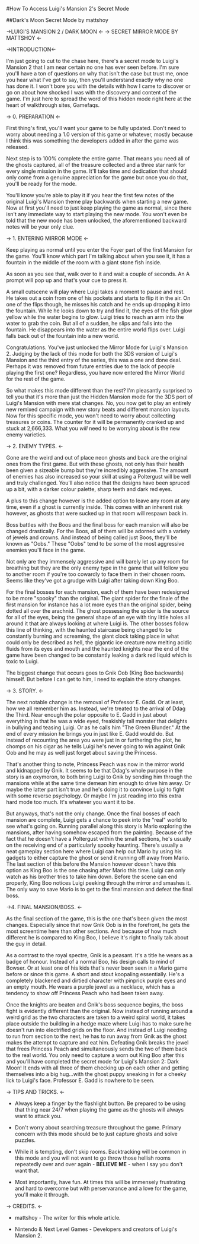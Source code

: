 #How To Access Luigi's Mansion 2's Secret Mode

##Dark's Moon Secret Mode by mattshoy

->LUIGI'S MANSION 2 / DARK MOON <-
-> SECRET MIRROR MODE BY MATTSHOY <-

 ->INTRODUCTION<-



I'm just going to cut to the chase here, there's a secret mode to Luigi's Mansion 2 that I am near certain no one has ever seen before. I'm sure you'll have a ton of questions on why that isn't the case but trust me, once you hear what I've got to say, then you'll understand exactly why no one has done it. I won't bore you with the details with how I came to discover or go on about how shocked I was with the discovery and content of the game. I'm just here to spread the word of this hidden mode right here at the heart of walkthrough sites, Gamefaqs.

-> 0. PREPARATION <-

First thing's first, you'll want your game to be fully updated. Don't need to worry about needing a 1.0 version of this game or whatever, mostly because I think this was something the developers added in after the game was released.

Next step is to 100% complete the entire game. That means you need all of the ghosts captured, all of the treasure collected and a three star rank for every single mission in the game. It'll take time and dedication that should only come from a genuine appreciation for the game but once you do that, you'll be ready for the mode. 

You'll know you're able to play it if you hear the first few notes of the original Luigi's Mansion theme play backwards when starting a new game. Now at first you'll need to just keep playing the game as normal, since there isn't any immediate way to start playing the new mode. You won't even be told that the new mode has been unlocked, the aforementioned backward notes will be your only clue.

-> 1. ENTERING MIRROR MODE <-

Keep playing as normal until you enter the Foyer part of the first Mansion for the game. You'll know which part I'm talking about when you see it, it has a fountain in the middle of the room with a giant stone fish inside. 

As soon as you see that, walk over to it and wait a couple of seconds. An A prompt will pop up and that's your cue to press it. 

A small cutscene will play where Luigi takes a moment to pause and rest. He takes out a coin from one of his pockets and starts to flip it in the air. On one of the flips though, he misses his catch and he ends up dropping it into the fountain. While he looks down to try and find it, the eyes of the fish glow yellow while the water begins to glow. Luigi tries to reach an arm into the water to grab the coin. But all of a sudden, he slips and falls into the fountain. He disappears into the water as the entire world flips over. Luigi falls back out of the fountain into a new world. 

Congratulations. You've just unlocked the Mirror Mode for Luigi's Mansion 2. Judging by the lack of this mode for both the 3DS version of Luigi's Mansion and the third entry of the series, this was a one and done deal. Perhaps it was removed from future entries due to the lack of people playing the first one? Regardless, you have now entered the Mirror World for the rest of the game.

So what makes this mode different than the rest? I'm pleasantly surprised to tell you that it's more than just the Hidden Mansion mode for the 3DS port of Luigi's Mansion with mere stat changes. No, you now get to play an entirely new remixed campaign with new story beats and different mansion layouts. Now for this specific mode, you won't need to worry about collecting treasures or coins. The counter for it will be permanently cranked up and stuck at 2,666,333. What you *will* need to be worrying about is the new enemy varieties. 

-> 2. ENEMY TYPES. <-

Gone are the weird and out of place neon ghosts and back are the original ones from the first game. But with these ghosts, not only has their health been given a sizeable bump but they're incredibly aggressive. The amount of enemies has also increased so your skill at using a Poltergust will be well and truly challenged. You'll also notice that the designs have been spruced up a bit, with a darker colour palette, sharp teeth and dark red eyes. 

A plus to this change however is the added option to leave any room at any time, even if a ghost is currently inside. This comes with an inherent risk however, as ghosts that were sucked up in that room will respawn back in.

Boss battles with the Boos and the final boss for each mansion will also be changed drastically. For the Boos, all of them will be adorned with a variety of jewels and crowns. And instead of being called just Boos, they'll be known as "Oobs." These "Oobs" tend to be some of the most aggressive enemies you'll face in the game. 

Not only are they immensely aggressive and will barely let up any room for breathing but they are the only enemy type in the game that will follow you to another room if you're too cowardly to face them in their chosen room. Seems like they've got a grudge with Luigi after taking down King Boo.

For the final bosses for each mansion, each of them have been redesigned to be more "spooky" than the original. The giant spider for the finale of the first mansion for instance has a lot more eyes than the original spider, being dotted all over the arachnid. The ghost possessing the spider is the source for all of the eyes, being the general shape of an eye with tiny little holes all around it that are always looking at where Luigi is. The other bosses follow this line of thinking, with the haunted staircase being changed to be constantly burning and screaming, the giant clock taking place in what could only be described as hell, the gigantic ice creature now melting acidic fluids from its eyes and mouth and the haunted knights near the end of the game have been changed to be constantly leaking a dark red liquid which is toxic to Luigi.

The biggest change that occurs goes to Gnik Oob (King Boo backwards) himself. But before I can get to him, I need to explain the story changes.

-> 3. STORY. <-

The next notable change is the removal of Professor E. Gadd. Or at least, how we all remember him as. Instead, we're treated to the arrival of Ddag the Third. Near enough the polar opposite to E. Gadd in just about everything in that he was a wide eyed, freakishly tall monster that delights in bullying and teasing Luigi. Or as he calls him "The Green Blunder." At the end of every mission he brings you in just like E. Gadd would do. But instead of recounting the area you were just in or furthering the plot, he chomps on his cigar as he tells Luigi he's never going to win against Gnik Oob and he may as well just forget about saving the Princess.

That's another thing to note, Princess Peach was now in the mirror world and kidnapped by Gnik. It seems to be that Ddag's whole purpose in the story is an oxymoron, to both bring Luigi to Gnik by sending him through the mansions while at the same time demean him enough to drive him away. Or maybe the latter part isn't true and he's doing it to convince Luigi to fight with some reverse psychology. Or maybe I'm just reading into this extra hard mode too much. It's whatever you want it to be.

But anyways, that's not the only change. Once the final bosses of each mansion are complete, Luigi gets a chance to peek into the "real" world to see what's going on. Running parallel along this story is Mario exploring the mansions, after having somehow escaped from the painting. Because of the fact that he doesn't have a Poltergust within the small sections, he's usually on the receiving end of a particularly spooky haunting. There's usually a neat gameplay section here where Luigi can help out Mario by using his gadgets to either capture the ghost or send it running off away from Mario. The last section of this before the Mansion however doesn't have this option as King Boo is the one chasing after Mario this time. Luigi can only watch as his brother tries to take him down. Before the scene can end properly, King Boo notices Luigi peeking through the mirror and smashes it. The only way to save Mario is to get to the final mansion and defeat the final boss.

->4. FINAL MANSION/BOSS. <-

As the final section of the game, this is the one that's been given the most changes. Especially since that now Gnik Oob is in the forefront, he gets the most screentime here than other sections. And because of how much different he is compared to King Boo, I believe it's right to finally talk about the guy in detail.

As a contrast to the royal spectre, Gnik is a peasant. It's a title he wears as a badge of honour. Instead of a normal Boo, his design calls to mind of Bowser. Or at least one of his kids that's never been seen in a Mario game before or since this game. A short and stout koopaling essentially. He's a completely blackened and dirtied character with pinprick purple eyes and an empty mouth. He wears a purple jewel as a necklace, which has a tendency to show off Princess Peach who had been taken away.

Once the knights are beaten and Gnik's boss sequence begins, the boss fight is evidently different than the original. Now instead of running around a weird grid as the two characters are taken to a weird spiral world, it takes place outside the building in a hedge maze where Luigi has to make sure he doesn't run into electrified grids on the floor. And instead of Luigi needing to run from section to the next, he has to run away from Gnik as the ghost makes the attempt to capture and eat him. Defeating Gnik breaks the jewel that frees Princess Peach and simultaneously sends the two of them back to the real world. You only need to capture a worn out King Boo after this and you'll have completed the secret mode for Luigi's Mansion 2: Dark Moon! It ends with all three of them checking up on each other and getting themselves into a big hug...with the ghost puppy sneaking in for a cheeky lick to Luigi's face. Professor E. Gadd is nowhere to be seen.

-> TIPS AND TRICKS. <-

- Always keep a finger by the flashlight button. Be prepared to be using that thing near 24/7 when playing the game as the ghosts will always want to attack you.

- Don't worry about searching treasure throughout the game. Primary concern with this mode should be to just capture ghosts and solve puzzles.

- While it is tempting, don't skip rooms. Backtracking will be common in this mode and you will not want to go throw those hellish rooms repeatedly over and over again - **BELIEVE ME** - when I say you don't want that.

- Most importantly, have fun. At times this will be immensely frustrating and hard to overcome but with perservarance and a love for the game, you'll make it through.

-> CREDITS. <-

- mattshoy - The writer for this whole article.

- Nintendo & Next Level Games - Developers and creators of Luigi's Mansion 2.